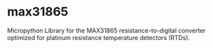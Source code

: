 # max31865
Micropython Library for the MAX31865 resistance-to-digital converter optimized for platinum resistance temperature detectors (RTDs).
